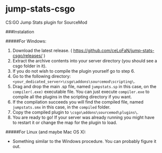 jump-stats-csgo
===============

CS:GO Jump Stats plugin for SourceMod

###Instalation

#####For Windows:
  1. Download the latest release. ( https://github.com/ceLoFaN/jump-stats-csgo/releases/ )
  2. Extract the archive contents into your server directory (you should see a csgo folder in it).
  3. If you do not wish to compile the plugin yourself go to step 6.
  3. Go to the following directory: `<your_dedicated_server>\csgo\addons\sourcemod\scripting\`.
  3. Drag and drop the main .sp file, named `jumpstats.sp` in this case, on the `compiler(.exe)` executable file. You can just execute `compiler.exe` to compile all the plugins in the scripting directory if you want.
  4. If the compilation succeeds you will find the compiled file, named `jumpstats.smx` in this case, in the `compiled` folder.
  5. Copy the compiled plugin to `\csgo\addons\sourcemod\plugins\`. 
  6. You are ready to go! If your server was already running you might have to restart it or change the map for the plugin to load.
  
#####For Linux (and maybe Mac OS X):
  * Something similar to the Windows procedure. You can probably figure it out.
